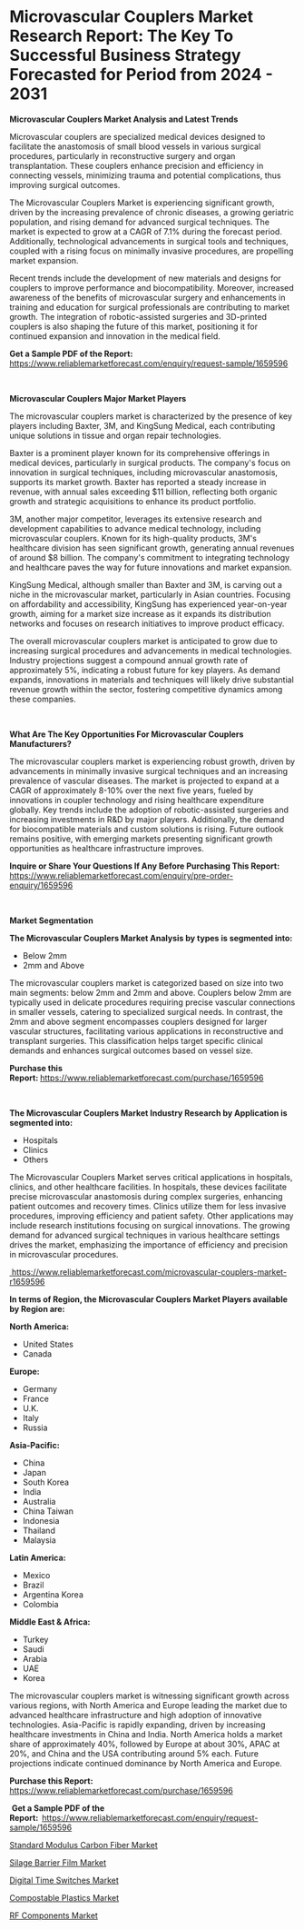 <p><h1>Microvascular Couplers Market Research Report: The Key To Successful Business Strategy Forecasted for Period from 2024 - 2031</h1></p><p><strong>Microvascular Couplers Market Analysis and Latest Trends</strong></p>
<p><p>Microvascular couplers are specialized medical devices designed to facilitate the anastomosis of small blood vessels in various surgical procedures, particularly in reconstructive surgery and organ transplantation. These couplers enhance precision and efficiency in connecting vessels, minimizing trauma and potential complications, thus improving surgical outcomes.</p><p>The Microvascular Couplers Market is experiencing significant growth, driven by the increasing prevalence of chronic diseases, a growing geriatric population, and rising demand for advanced surgical techniques. The market is expected to grow at a CAGR of 7.1% during the forecast period. Additionally, technological advancements in surgical tools and techniques, coupled with a rising focus on minimally invasive procedures, are propelling market expansion. </p><p>Recent trends include the development of new materials and designs for couplers to improve performance and biocompatibility. Moreover, increased awareness of the benefits of microvascular surgery and enhancements in training and education for surgical professionals are contributing to market growth. The integration of robotic-assisted surgeries and 3D-printed couplers is also shaping the future of this market, positioning it for continued expansion and innovation in the medical field.</p></p>
<p><strong>Get a Sample PDF of the Report:&nbsp;</strong> <a href="https://www.reliablemarketforecast.com/enquiry/request-sample/1659596?utm_campaign=1140&utm_medium=2&utm_source=Github&utm_content=ia&utm_term=28092024&utm_id=microvascular-couplers">https://www.reliablemarketforecast.com/enquiry/request-sample/1659596</a></p>
<p>&nbsp;</p>
<p><strong>Microvascular Couplers Major Market Players</strong></p>
<p><p>The microvascular couplers market is characterized by the presence of key players including Baxter, 3M, and KingSung Medical, each contributing unique solutions in tissue and organ repair technologies.</p><p>Baxter is a prominent player known for its comprehensive offerings in medical devices, particularly in surgical products. The company's focus on innovation in surgical techniques, including microvascular anastomosis, supports its market growth. Baxter has reported a steady increase in revenue, with annual sales exceeding $11 billion, reflecting both organic growth and strategic acquisitions to enhance its product portfolio.</p><p>3M, another major competitor, leverages its extensive research and development capabilities to advance medical technology, including microvascular couplers. Known for its high-quality products, 3M's healthcare division has seen significant growth, generating annual revenues of around $8 billion. The company's commitment to integrating technology and healthcare paves the way for future innovations and market expansion.</p><p>KingSung Medical, although smaller than Baxter and 3M, is carving out a niche in the microvascular market, particularly in Asian countries. Focusing on affordability and accessibility, KingSung has experienced year-on-year growth, aiming for a market size increase as it expands its distribution networks and focuses on research initiatives to improve product efficacy.</p><p>The overall microvascular couplers market is anticipated to grow due to increasing surgical procedures and advancements in medical technologies. Industry projections suggest a compound annual growth rate of approximately 5%, indicating a robust future for key players. As demand expands, innovations in materials and techniques will likely drive substantial revenue growth within the sector, fostering competitive dynamics among these companies.</p></p>
<p>&nbsp;</p>
<p><strong>What Are The Key Opportunities For Microvascular Couplers Manufacturers?</strong></p>
<p><p>The microvascular couplers market is experiencing robust growth, driven by advancements in minimally invasive surgical techniques and an increasing prevalence of vascular diseases. The market is projected to expand at a CAGR of approximately 8-10% over the next five years, fueled by innovations in coupler technology and rising healthcare expenditure globally. Key trends include the adoption of robotic-assisted surgeries and increasing investments in R&D by major players. Additionally, the demand for biocompatible materials and custom solutions is rising. Future outlook remains positive, with emerging markets presenting significant growth opportunities as healthcare infrastructure improves.</p></p>
<p><strong>Inquire or Share Your Questions If Any Before Purchasing This Report:</strong> <a href="https://www.reliablemarketforecast.com/enquiry/pre-order-enquiry/1659596?utm_campaign=1140&utm_medium=2&utm_source=Github&utm_content=ia&utm_term=28092024&utm_id=microvascular-couplers">https://www.reliablemarketforecast.com/enquiry/pre-order-enquiry/1659596</a></p>
<p>&nbsp;</p>
<p><strong>Market Segmentation</strong></p>
<p><strong>The Microvascular Couplers Market Analysis by types is segmented into:</strong></p>
<p><ul><li>Below 2mm</li><li>2mm and Above</li></ul></p>
<p><p>The microvascular couplers market is categorized based on size into two main segments: below 2mm and 2mm and above. Couplers below 2mm are typically used in delicate procedures requiring precise vascular connections in smaller vessels, catering to specialized surgical needs. In contrast, the 2mm and above segment encompasses couplers designed for larger vascular structures, facilitating various applications in reconstructive and transplant surgeries. This classification helps target specific clinical demands and enhances surgical outcomes based on vessel size.</p></p>
<p><strong>Purchase this Report:&nbsp;</strong><a href="https://www.reliablemarketforecast.com/purchase/1659596?utm_campaign=1140&utm_medium=2&utm_source=Github&utm_content=ia&utm_term=28092024&utm_id=microvascular-couplers">https://www.reliablemarketforecast.com/purchase/1659596</a></p>
<p>&nbsp;</p>
<p><strong>The Microvascular Couplers Market Industry Research by Application is segmented into:</strong></p>
<p><ul><li>Hospitals</li><li>Clinics</li><li>Others</li></ul></p>
<p><p>The Microvascular Couplers Market serves critical applications in hospitals, clinics, and other healthcare facilities. In hospitals, these devices facilitate precise microvascular anastomosis during complex surgeries, enhancing patient outcomes and recovery times. Clinics utilize them for less invasive procedures, improving efficiency and patient safety. Other applications may include research institutions focusing on surgical innovations. The growing demand for advanced surgical techniques in various healthcare settings drives the market, emphasizing the importance of efficiency and precision in microvascular procedures.</p></p>
<p><a href="https://www.reliablemarketforecast.com/microvascular-couplers-market-r1659596?utm_campaign=1140&utm_medium=2&utm_source=Github&utm_content=ia&utm_term=28092024&utm_id=microvascular-couplers">&nbsp;https://www.reliablemarketforecast.com/microvascular-couplers-market-r1659596</a></p>
<p><strong>In terms of Region, the Microvascular Couplers Market Players available by Region are:</strong></p>
<p>
    <p> <strong> North America: </strong>
        <ul>
            <li>United States</li>
            <li>Canada</li>
        </ul>
        </p> 
    <p> <strong> Europe: </strong>
        <ul>
            <li>Germany</li>
            <li>France</li>
            <li>U.K.</li>
            <li>Italy</li>
            <li>Russia</li>
        </ul>
        </p> 
    <p> <strong> Asia-Pacific: </strong>
        <ul>
            <li>China</li>
            <li>Japan</li>
            <li>South Korea</li>
            <li>India</li>
            <li>Australia</li>
            <li>China Taiwan</li>
            <li>Indonesia</li>
            <li>Thailand</li>
            <li>Malaysia</li>
        </ul>
        </p> 
    <p> <strong> Latin America: </strong>
        <ul>
            <li>Mexico</li>
            <li>Brazil</li>
            <li>Argentina Korea</li>
            <li>Colombia</li>
        </ul>
        </p> 
    <p> <strong> Middle East & Africa: </strong>
        <ul>
            <li>Turkey</li>
            <li>Saudi</li>
            <li>Arabia</li>
            <li>UAE</li>
            <li>Korea</li>
        </ul>
    </p>
    </p>
<p><p>The microvascular couplers market is witnessing significant growth across various regions, with North America and Europe leading the market due to advanced healthcare infrastructure and high adoption of innovative technologies. Asia-Pacific is rapidly expanding, driven by increasing healthcare investments in China and India. North America holds a market share of approximately 40%, followed by Europe at about 30%, APAC at 20%, and China and the USA contributing around 5% each. Future projections indicate continued dominance by North America and Europe.</p></p>
<p><strong>Purchase this Report: </strong><a href="https://www.reliablemarketforecast.com/purchase/1659596?utm_campaign=1140&utm_medium=2&utm_source=Github&utm_content=ia&utm_term=28092024&utm_id=microvascular-couplers">https://www.reliablemarketforecast.com/purchase/1659596</a></p>
<p>&nbsp;<strong>Get a Sample PDF of the Report:&nbsp;&nbsp;</strong><a href="https://www.reliablemarketforecast.com/enquiry/request-sample/1659596?utm_campaign=1140&utm_medium=2&utm_source=Github&utm_content=ia&utm_term=28092024&utm_id=microvascular-couplers">https://www.reliablemarketforecast.com/enquiry/request-sample/1659596</a></p>
<p><strong></strong></p>
<p><p><a href="https://www.linkedin.com/pulse/standard-modulus-carbon-fiber-market-size-growing-cagr-102-report-zsgke?utm_campaign=1140&utm_medium=2&utm_source=Github&utm_content=ia&utm_term=28092024&utm_id=microvascular-couplers">Standard Modulus Carbon Fiber Market</a></p><p><a href="https://www.linkedin.com/pulse/silage-barrier-film-market-size-segmentation-trends-growth-aaesf?utm_campaign=1140&utm_medium=2&utm_source=Github&utm_content=ia&utm_term=28092024&utm_id=microvascular-couplers">Silage Barrier Film Market</a></p><p><a href="https://issuu.com/reportprime-2/docs/digital-time-switches-market-size-2_3ecfced46ad2db?utm_campaign=1140&utm_medium=2&utm_source=Github&utm_content=ia&utm_term=28092024&utm_id=microvascular-couplers">Digital Time Switches Market</a></p><p><a href="https://www.linkedin.com/pulse/compostable-plastics-market-investigation-industry-evolution-gjhhf?utm_campaign=1140&utm_medium=2&utm_source=Github&utm_content=ia&utm_term=28092024&utm_id=microvascular-couplers">Compostable Plastics Market</a></p><p><a href="https://issuu.com/reportprime-2/docs/rf-components-market-size-2030.pptx_e99bbfab15ace1?utm_campaign=1140&utm_medium=2&utm_source=Github&utm_content=ia&utm_term=28092024&utm_id=microvascular-couplers">RF Components Market</a></p></p>